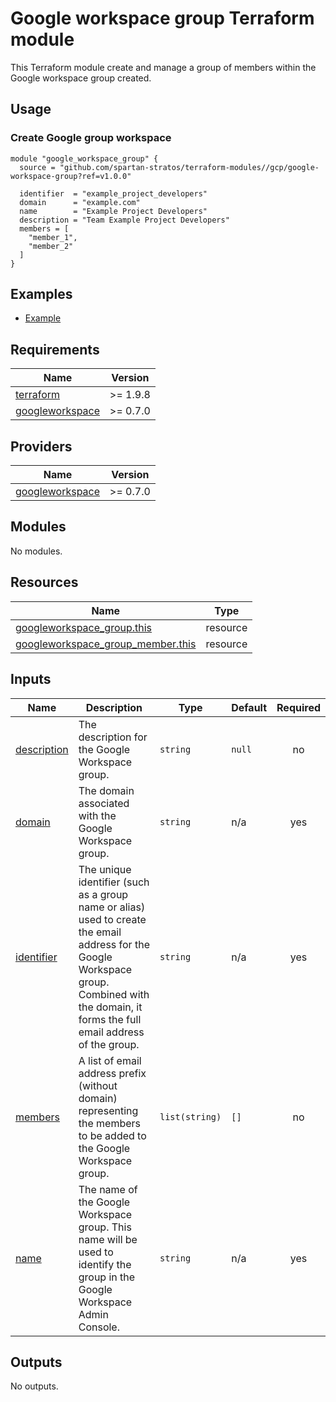 # Google workspace group Terraform module

This Terraform module create and manage a group of members within the Google workspace group created.

## Usage

### Create Google group workspace

```hcl
module "google_workspace_group" {
  source = "github.com/spartan-stratos/terraform-modules//gcp/google-workspace-group?ref=v1.0.0"

  identifier  = "example_project_developers"
  domain      = "example.com"
  name        = "Example Project Developers"
  description = "Team Example Project Developers"
  members = [
    "member_1",
    "member_2"
  ]
}
```

## Examples

- [Example](./examples/complete/)

<!-- BEGIN_TF_DOCS -->

## Requirements

| Name | Version |
|------|---------|
| <a name="requirement_terraform"></a> [terraform](#requirement\_terraform) | >= 1.9.8 |
| <a name="requirement_googleworkspace"></a> [googleworkspace](#requirement\_googleworkspace) | >= 0.7.0 |

## Providers

| Name | Version |
|------|---------|
| <a name="provider_googleworkspace"></a> [googleworkspace](#provider\_googleworkspace) | >= 0.7.0 |

## Modules

No modules.

## Resources

| Name | Type |
|------|------|
| [googleworkspace_group.this](https://registry.terraform.io/providers/hashicorp/googleworkspace/latest/docs/resources/group) | resource |
| [googleworkspace_group_member.this](https://registry.terraform.io/providers/hashicorp/googleworkspace/latest/docs/resources/group_member) | resource |

## Inputs

| Name | Description | Type | Default | Required |
|------|-------------|------|---------|:--------:|
| <a name="input_description"></a> [description](#input\_description) | The description for the Google Workspace group. | `string` | `null` | no |
| <a name="input_domain"></a> [domain](#input\_domain) | The domain associated with the Google Workspace group. | `string` | n/a | yes |
| <a name="input_identifier"></a> [identifier](#input\_identifier) | The unique identifier (such as a group name or alias) used to create the email address for the Google Workspace group. Combined with the domain, it forms the full email address of the group. | `string` | n/a | yes |
| <a name="input_members"></a> [members](#input\_members) | A list of email address prefix (without domain) representing the members to be added to the Google Workspace group. | `list(string)` | `[]` | no |
| <a name="input_name"></a> [name](#input\_name) | The name of the Google Workspace group. This name will be used to identify the group in the Google Workspace Admin Console. | `string` | n/a | yes |

## Outputs

No outputs.

<!-- END_TF_DOCS -->
